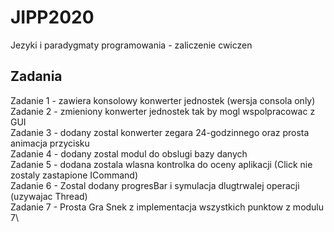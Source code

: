 # JIPP2020

Jezyki i paradygmaty programowania - zaliczenie cwiczen

## Zadania

Zadanie 1 - zawiera konsolowy konwerter jednostek (wersja consola only)\
Zadanie 2 - zmieniony konwerter jednostek tak by mogl wspolpracowac z GUI\
Zadanie 3 - dodany zostal konwerter zegara 24-godzinnego oraz prosta animacja przycisku\
Zadanie 4 - dodany zostal modul do obslugi bazy danych\
Zadanie 5 - dodana zostala wlasna kontrolka do oceny aplikacji (Click nie zostaly zastapione ICommand)\
Zadanie 6 - Zostal dodany progresBar i symulacja dlugtrwalej operacji (uzywajac Thread)\
Zadanie 7 - Prosta Gra Snek z implementacja wszystkich punktow z modulu 7\
